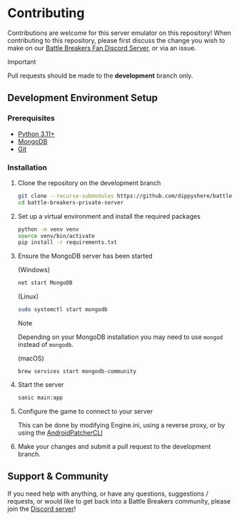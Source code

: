 # Contributing

Contributions are welcome for this server emulator on this repository! When contributing to this repository, 
please first discuss the change you wish to make on our
[Battle Breakers Fan Discord Server](https://discord.gg/3Hpv72hvvx), or via an issue.

> [!IMPORTANT]
> Pull requests should be made to the **development** branch only.

## Development Environment Setup

### Prerequisites

- [Python 3.11+](https://www.python.org/downloads/)
- [MongoDB](https://www.mongodb.com/try/download/community)
- [Git](https://git-scm.com/downloads)

### Installation

1. Clone the repository on the development branch

    ```sh
    git clone --recurse-submodules https://github.com/dippyshere/battle-breakers-private-server.git -b development
    cd battle-breakers-private-server
    ```

2. Set up a virtual environment and install the required packages

    ```sh
    python -m venv venv
    source venv/bin/activate
    pip install -r requirements.txt
    ```

3. Ensure the MongoDB server has been started

   (Windows)
    ```cmd
    net start MongoDB
    ```

   (Linux)
    ```bash
    sudo systemctl start mongodb
    ```

   > [!NOTE]
   > Depending on your MongoDB installation you may need to use `mongod` instead of `mongodb`.

   (macOS)
    ```shell
    brew services start mongodb-community
    ```

4. Start the server

    ```sh
    sanic main:app
    ```

5. Configure the game to connect to your server

    This can be done by modifying Engine.ini, using a reverse proxy, or by using the [AndroidPatcherCLI](https://github.com/Breakers-Revived/AndroidPatcherCLI)

6. Make your changes and submit a pull request to the development branch.

## Support & Community

If you need help with anything, or have any questions, suggestions / requests, or would like to get back into a Battle
Breakers community, please join the [Discord server](https://discord.gg/3Hpv72hvvx)!